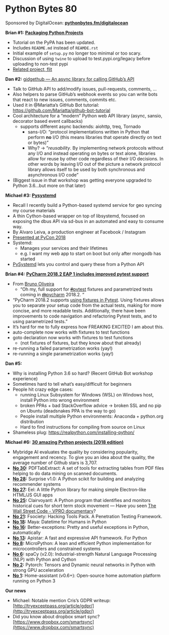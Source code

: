 # Python Bytes 80
Sponsored by DigitalOcean: [**pythonbytes.fm/digitalocean**](https://pythonbytes.fm/digitalocean)

**Brian #1:** [**Packaging Python Projects**](https://packaging.python.org/tutorials/packaging-projects/)

- Tutorial on the PyPA has been updated.
- Includes `README.md` instead of `REAMDE.rst`
- Initial example of `setup.py` no longer too minimal or too scary.
- Discussion of using `twine` to upload to test.pypi.org/legacy before uploading to non-test pypi
- [Related project, flit](https://pypi.org/project/flit/)
[](https://pypi.org/project/flit/)

**Dan #2:** [gidgethub — An async library for calling GitHub’s API](https://gidgethub.readthedocs.io/en/latest/)
- Talk to GitHub API to add/modify issues, pull-requests, comments, …
- Also helpers to parse GitHub’s webhook events so you can write bots that react to new issues, comments, commits etc.
- Used it in @Mariatta’s GitHub Bot tutorial: https://github.com/Mariatta/github-bot-tutorial
- Cool architecture for a “modern” Python web API library (async, sansio, decorator based event callbacks)
	- supports different async backends: aiohttp, treq, Tornado
		- sans-I/O: “protocol implementations written in Python that perform **no** I/O (this means libraries that operate directly on text or bytes)”
		- Why? → “*reusability*. By implementing network protocols without any I/O and instead operating on bytes or text alone, libraries allow for reuse by other code regardless of their I/O decisions. In other words by leaving I/O out of the picture a network protocol library allows itself to be used by both synchronous and asynchronous I/O code”
- (Biggest issue in that workshop was getting everyone upgraded to Python 3.6…but more on that later)

**Michael #3:** [**Pysystemd**](https://twitter.com/aleivag/status/999470427012386816)

- Recall I recently build a Python-based systemd service for geo syncing my course materials
- A thin Cython-based wrapper on top of libsystemd, focused on exposing the dbus API via sd-bus in an automated and easy to consume way.
- By Alvaro Leiva, a production engineer at Facebook / Instagram
- [Presented at PyCon 2018](https://www.youtube.com/watch?v=ZUX9Fx8Rwzg)
- Systemd:
	- Manages your services and their lifetimes
	- e.g. I want my web app to start on boot but only after mongodb has started
- [PySystemd](https://github.com/facebookincubator/pystemd) lets you control and query these from a Python API

**Brian #4:** [**PyCharm 2018.2 EAP 1 includes improved pytest support**](https://blog.jetbrains.com/pycharm/2018/05/pycharm-2018-2-eap-1/)

- From [Bruno Oliveira](https://twitter.com/nicoddemus/status/999424505171849221)
	- “Oh my, full support for [~~#~~](https://twitter.com/hashtag/pytest?src=hash)[pytest](https://twitter.com/hashtag/pytest?src=hash) fixtures and parametrized tests coming in [~~@~~](https://twitter.com/pycharm)[pycharm](https://twitter.com/pycharm) 2018.2. “
- “PyCharm 2018.2 supports [using fixtures in Pytest](https://docs.pytest.org/en/latest/fixture.html). Using fixtures allows you to separate your setup code from the actual tests, making for more concise, and more readable tests. Additionally, there have been improvements to code navigation and refactoring Pytest tests, and to using parametrized tests.”
- It’s hard for me to fully express how FREAKING EXCITED I am about this.
- auto-complete now works with fixtures to test functions
- goto declaration now works with fixtures to test functions
  - (not fixtures of fixtures, but they know about that already)
- re-running a failed parametrization works (yay!)
- re-running a single parametrization works (yay!)

**Dan #5:**

- Why is installing Python 3.6 so hard? (Recent GitHub Bot workshop experience)
- Sometimes hard to tell what’s easy/difficult for beginners
- People hit crazy edge cases:
	- running Linux Subsystem for Windows (WSL) on Windows host, install Python into wrong environment
	- broken PPAs + bad StackOverflow advice → broken SSL and no pip on Ubuntu (deadsnakes PPA is the way to go)
	- People install multiple Python environments: Anaconda + python.org distribution
	- Hard to find instructions for compiling from source on Linux
- Shameless plug: https://realpython.com/installing-python/

**Michael #6:** [**30 amazing Python projects (2018 edition)**](https://medium.mybridge.co/30-amazing-python-projects-for-the-past-year-v-2018-9c310b04cdb3)
[](https://realpython.com/installing-python/)
- Mybridge AI evaluates the quality by considering popularity, engagement and recency. To give you an idea about the quality, the average number of Github stars is 3,707.
- [**No 30**](https://github.com/WZBSocialScienceCenter/pdftabextract?utm_source=mybridge&utm_medium=blog&utm_campaign=read_more)**:** PDFTabExtract: A set of tools for extracting tables from PDF files helping to do data mining on scanned documents. 
- [**No 28**](https://github.com/NicolasHug/Surprise?utm_source=mybridge&utm_medium=blog&utm_campaign=read_more)**:** Surprise v1.0: A Python scikit for building and analyzing recommender systems 
- [**No 27**](https://github.com/ChrisKnott/Eel?utm_source=mybridge&utm_medium=blog&utm_campaign=read_more)**:** Eel: A little Python library for making simple Electron-like HTML/JS GUI apps 
- [**No 25**](https://github.com/anfederico/Clairvoyant?utm_source=mybridge&utm_medium=blog&utm_campaign=read_more)**:** Clairvoyant: A Python program that identifies and monitors historical cues for short term stock movement — Have you seen [The Wall Street Code - VPRO documentary](https://www.youtube.com/watch?v=kFQJNeQDDHA)?
- [**No 21**](https://github.com/Manisso/fsociety?utm_source=mybridge&utm_medium=blog&utm_campaign=read_more)**:** Fsociety: Hacking Tools Pack. A Penetration Testing Framework.
- [**No 18**](https://github.com/kennethreitz/maya?utm_source=mybridge&utm_medium=blog&utm_campaign=read_more)**:** Maya: Datetime for Humans in Python
- [**No 16**](https://github.com/Qix-/better-exceptions?utm_source=mybridge&utm_medium=blog&utm_campaign=read_more)**:** Better-exceptions: Pretty and useful exceptions in Python, automatically 
- [**No 13**](https://github.com/tomchristie/apistar?utm_source=mybridge&utm_medium=blog&utm_campaign=read_more)**:** Apistar: A fast and expressive API framework. For Python
- [**No 8**](https://github.com/micropython/micropython?utm_source=mybridge&utm_medium=blog&utm_campaign=read_more)**:** MicroPython: A lean and efficient Python implementation for microcontrollers and constrained systems
- [**No 6**](https://github.com/explosion/spaCy?utm_source=mybridge&utm_medium=blog&utm_campaign=read_more)**:** spaCy (v2.0): Industrial-strength Natural Language Processing (NLP) with Python and Cython
- [**No 2**](https://github.com/pytorch/pytorch?utm_source=mybridge&utm_medium=blog&utm_campaign=read_more)**:** Pytorch: Tensors and Dynamic neural networks in Python with strong GPU acceleration
- [**No 1**](https://github.com/home-assistant/home-assistant?utm_source=mybridge&utm_medium=blog&utm_campaign=read_more)**:** Home-assistant (v0.6+): Open-source home automation platform running on Python 3

**Our news**

- Michael: Notable mention Cris’s GDPR writeup: [http://tryexceptpass.org/article/gdpr/](http://tryexceptpass.org/article/gdpr/) 
- Did you know about dropbox smart sync? [https://www.dropbox.com/smartsync](https://www.dropbox.com/smartsync)

